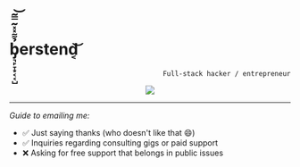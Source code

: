 <h1>b̡͉̙̞͙͔͔̺̉͌̽̽͂̿͂͝erstend͔͝</h1>
<p align="right">
  <code>Full-stack hacker / entrepreneur</code>
</p>

<p align="center">
  <img src="https://github-readme-stats.vercel.app/api?username=berstend&show_icons=true&count_private=true&theme=default&hide_border=true&hide=issues,contribs&include_all_commits=true&title_color=0053a0&hide_title=true" />
</p>

<hr>

_Guide to emailing me:_

- ✅ Just saying thanks (who doesn't like that 😄)
- ✅ Inquiries regarding consulting gigs or paid support
- ❌ Asking for free support that belongs in public issues
